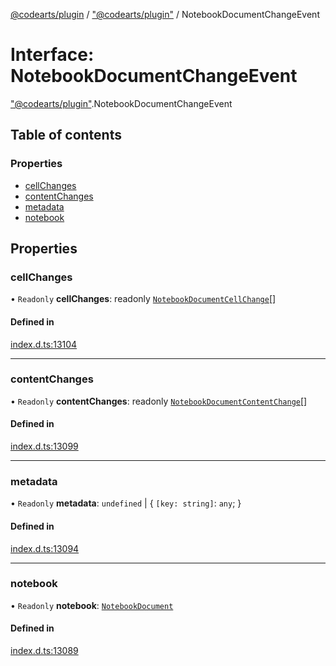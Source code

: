 [@codearts/plugin](../README.md) / ["@codearts/plugin"](../modules/_codearts_plugin_.md) / NotebookDocumentChangeEvent

# Interface: NotebookDocumentChangeEvent

["@codearts/plugin"](../modules/_codearts_plugin_.md).NotebookDocumentChangeEvent

## Table of contents

### Properties

- [cellChanges](codearts_plugin_.NotebookDocumentChangeEvent.md#cellchanges)
- [contentChanges](codearts_plugin_.NotebookDocumentChangeEvent.md#contentchanges)
- [metadata](codearts_plugin_.NotebookDocumentChangeEvent.md#metadata)
- [notebook](codearts_plugin_.NotebookDocumentChangeEvent.md#notebook)

## Properties

### cellChanges

• `Readonly` **cellChanges**: readonly [`NotebookDocumentCellChange`](codearts_plugin_.NotebookDocumentCellChange.md)[]

#### Defined in

[index.d.ts:13104](https://github.com/huaweicloud/cloudide-plugin-api/blob/3b0eee8/index.d.ts#L13104)

___

### contentChanges

• `Readonly` **contentChanges**: readonly [`NotebookDocumentContentChange`](codearts_plugin_.NotebookDocumentContentChange.md)[]

#### Defined in

[index.d.ts:13099](https://github.com/huaweicloud/cloudide-plugin-api/blob/3b0eee8/index.d.ts#L13099)

___

### metadata

• `Readonly` **metadata**: `undefined` \| { `[key: string]`: `any`;  }

#### Defined in

[index.d.ts:13094](https://github.com/huaweicloud/cloudide-plugin-api/blob/3b0eee8/index.d.ts#L13094)

___

### notebook

• `Readonly` **notebook**: [`NotebookDocument`](codearts_plugin_.NotebookDocument.md)

#### Defined in

[index.d.ts:13089](https://github.com/huaweicloud/cloudide-plugin-api/blob/3b0eee8/index.d.ts#L13089)
